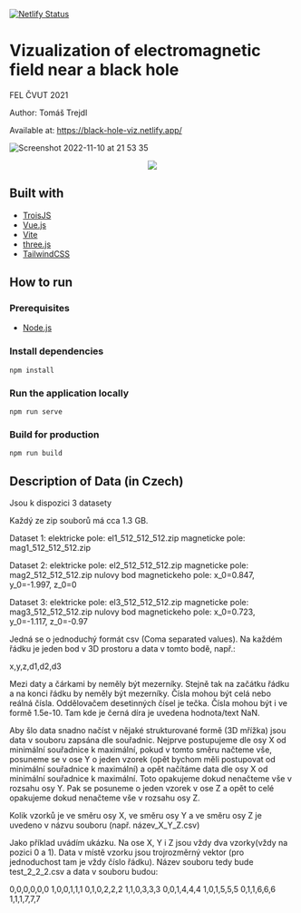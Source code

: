 [![Netlify Status](https://api.netlify.com/api/v1/badges/713f3d9a-88c9-4e51-99a7-baabcf591f35/deploy-status)](https://app.netlify.com/sites/black-hole-viz/deploys)

# Vizualization of electromagnetic field near a black hole

FEL ČVUT 2021

Author: Tomáš Trejdl

Available at: https://black-hole-viz.netlify.app/

![Screenshot 2022-11-10 at 21 53 35](https://user-images.githubusercontent.com/19684291/201204129-4cdb2e3a-4424-4467-9099-efc028fe639d.png)

<p align="center">
  <img src="https://user-images.githubusercontent.com/19684291/201205162-d8190557-a560-4b38-bf31-4b9e88aa3e54.gif" />
</p>

## Built with

- [TroisJS](https://troisjs.github.io/)
- [Vue.js](https://vuejs.org/)
- [Vite](https://vitejs.dev/)
- [three.js](https://threejs.org/)
- [TailwindCSS](https://tailwindcss.com/)

## How to run

### Prerequisites 

- [Node.js](https://nodejs.org/en/)

### Install dependencies

`npm install`

### Run the application locally

`npm run serve`

### Build for production

`npm run build`

## Description of Data (in Czech)

Jsou k dispozici 3 datasety

Každý ze zip souborů má cca 1.3 GB.

Dataset 1:
elektricke pole: el1_512_512_512.zip
magneticke pole: mag1_512_512_512.zip

Dataset 2:
elektricke pole: el2_512_512_512.zip
magneticke pole: mag2_512_512_512.zip
nulovy bod magnetickeho pole: x_0=0.847, y_0=-1.997, z_0=0

Dataset 3:
elektricke pole: el3_512_512_512.zip
magneticke pole: mag3_512_512_512.zip
nulovy bod magnetickeho pole: x_0=0.723, y_0=-1.117, z_0=-0.97

Jedná se o jednoduchý formát csv (Coma separated values). Na každém
řádku je jeden bod v 3D prostoru a data v tomto bodě, např.:

x,y,z,d1,d2,d3

Mezi daty a čárkami by neměly být mezerníky. Stejně tak na začátku řádku a na konci řádku by neměly být mezerníky. Čísla mohou být celá nebo reálná čísla. Oddělovačem desetinných čísel je tečka. Čísla mohou být i ve formě 1.5e-10. Tam kde je černá díra je uvedena hodnota/text NaN.

Aby šlo data snadno načíst v nějaké strukturované formě (3D mřížka) jsou data v souboru zapsána dle souřadnic. Nejprve postupujeme dle osy X od minimální souřadnice k maximální, pokud v tomto směru načteme vše, posuneme se v ose Y o jeden vzorek (opět bychom měli postupovat od minimální souřadnice k maximální) a opět načítáme data dle osy X od minimální souřadnice k maximální. Toto opakujeme dokud nenačteme vše v rozsahu osy Y. Pak se posuneme o jeden vzorek v ose Z a opět to celé opakujeme dokud nenačteme vše v rozsahu osy Z.

Kolik vzorků je ve směru osy X, ve směru osy Y a ve směru osy Z je uvedeno v názvu souboru (např. název_X_Y_Z.csv)

Jako příklad uvádím ukázku. Na ose X, Y i Z jsou vždy dva vzorky(vždy na pozici 0 a 1). Data v místě vzorku jsou trojrozměrný vektor (pro jednoduchost tam je vždy číslo řádku). Název souboru tedy bude test_2_2_2.csv a data v souboru budou:

0,0,0,0,0,0
1,0,0,1,1,1
0,1,0,2,2,2
1,1,0,3,3,3
0,0,1,4,4,4
1,0,1,5,5,5
0,1,1,6,6,6
1,1,1,7,7,7
